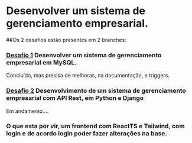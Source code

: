 # Desenvolver um sistema de gerenciamento empresarial.

##Os 2 desafios estão presentes em 2 branches:

### <a href="https://github.com/guilhermeforprojeto/enterprise_management_MySQL/tree/Desafio_1">Desafio 1</a> Desenvolver um sistema de gerenciamento empresarial em MySQL.
Concluído, mas presisa de melhoras, na documentação, e triggers.


### <a href="https://github.com/guilhermeforprojeto/enterprise_management_MySQL/tree/Desafio_2">Desafio 2</a> Desenvolvimento de um sistema de gerenciamento empresarial com API Rest, em Python e Django 
Em andamento.... 


### O que esta por vir, um frontend com ReactTS e Tailwind, com login e de acordo login poder fazer alterações na base.  


